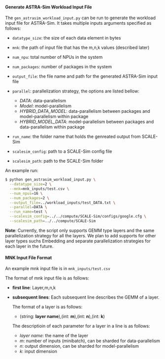 #### Generate ASTRA-Sim Workload Input File

The `gen_astrasim_workload_input.py` can be run to generate the workload input file for ASTRA-Sim. It takes multiple inputs arguments specified as follows:

- `datatype_size`: the size of each data element in bytes
- `mnk`: the path of input file that has the m,n,k values (described later)
- `num_npu`: total number of NPUs in the system
- `num_packages`: number of packages in the system
- `output_file`: the file name and path for the generated ASTRA-Sim input file
- `parallel`: parallelization strategy, the options are listed bellow:
  - *DATA*: data-parallelism
  - *Model*: model-parallelism
  - *HYBRID_DATA_MODEL*: data-parallelism between packages and model-parallelism within package
  - *HYBRID_MODEL_DATA*: model-parallelism between packages and data-parallelism within package

- `run_name`: the folder name that holds the genreated output from SCALE-Sim
- `scalesim_config`: path to a SCALE-Sim config file
- `scalesim_path`: path to the SCALE-Sim folder

An example run:

```bash
$ python gen_astrasim_workload_input.py \
  --datatype_size=2 \
  --mnk=mnk_inputs/test.csv \
  --num_npus=16 \
  --num_packages=2 \
  --output_file=../workload_inputs/test_DATA.txt \
  --parallel=DATA \
  --run_name=test \
  --scalesim_config=../../compute/SCALE-Sim/configs/google.cfg \
  --scalesim_path=../../compute/SCALE-Sim
```

**Note**: Currently, the script only supports GEMM type layers and the same parallelization strategy for all the layers. We plan to add supports for other layer types suchs Embedding and separate parallelization strategies for each layer in the future.



#### MNK Input File Format

An example mnk input file is in `mnk_inputs/test.csv`

The format of mnk input file is as follows:

* **first line**: Layer,m,n,k

* **subsequent lines**: Each subsequent line describes the GEMM of a layer.

  The format of a layer is as follows:

  * (string: **layer name**),(int: **m**),(int: **n**),(int: **k**)

  The descriptioin of each parameter for a layer in a line is as follows:

  * *layer name*: the name of the layer
  * *m*: number of inputs (minibatch), can be sharded for data-parallelism
  * *n*: output dimension, can be sharded for model-parallelism
  * *k*: input dimension

